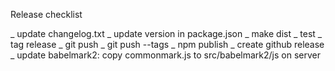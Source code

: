 Release checklist

_ update changelog.txt
_ update version in package.json
_ make dist
_ test
_ tag release
_ git push
_ git push --tags
_ npm publish
_ create github release
_ update babelmark2: copy commonmark.js to src/babelmark2/js on server
